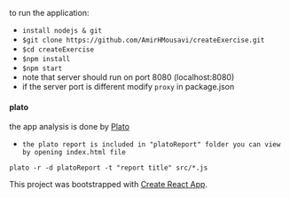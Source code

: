 to run the application:
* `install nodejs & git`
* `$git clone https://github.com/AmirHMousavi/createExercise.git `
* `$cd createExercise`
* `$npm install`
* `$npm start`
* note that server should run on port 8080 (localhost:8080)
* if the server port is different modify `proxy` in package.json

#### plato
the app analysis is done by [Plato](https://github.com/es-analysis/plato)
* `the plato report is included in "platoReport" folder you can view by opening index.html file`

```
plato -r -d platoReport -t "report title" src/*.js 
```



This project was bootstrapped with [Create React App](https://github.com/facebookincubator/create-react-app).

